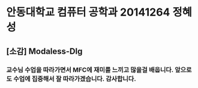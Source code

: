 # 안동대학교 컴퓨터 공학과 20141264 정혜성 

## [소감] Modaless-Dlg
### 교수님 수업을 따라가면서 MFC에 재미를 느끼고 많을걸 배웁니다. 앞으로도 수업에 집중해서 잘 따라가겠습니다. 감사합니다.
